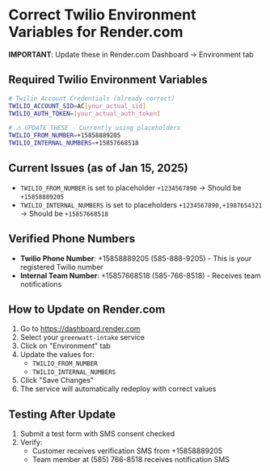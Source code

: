 # Correct Twilio Environment Variables for Render.com

**IMPORTANT**: Update these in Render.com Dashboard → Environment tab

## Required Twilio Environment Variables

```bash
# Twilio Account Credentials (already correct)
TWILIO_ACCOUNT_SID=AC[your_actual_sid]
TWILIO_AUTH_TOKEN=[your_actual_auth_token]

# ⚠️ UPDATE THESE - Currently using placeholders
TWILIO_FROM_NUMBER=+15858889205
TWILIO_INTERNAL_NUMBERS=+15857668518
```

## Current Issues (as of Jan 15, 2025)
- `TWILIO_FROM_NUMBER` is set to placeholder `+1234567890` → Should be `+15858889205`
- `TWILIO_INTERNAL_NUMBERS` is set to placeholders `+1234567890,+1987654321` → Should be `+15857668518`

## Verified Phone Numbers
- **Twilio Phone Number**: +15858889205 (585-888-9205) - This is your registered Twilio number
- **Internal Team Number**: +15857668518 (585-766-8518) - Receives team notifications

## How to Update on Render.com
1. Go to https://dashboard.render.com
2. Select your `greenwatt-intake` service
3. Click on "Environment" tab
4. Update the values for:
   - `TWILIO_FROM_NUMBER`
   - `TWILIO_INTERNAL_NUMBERS`
5. Click "Save Changes"
6. The service will automatically redeploy with correct values

## Testing After Update
1. Submit a test form with SMS consent checked
2. Verify:
   - Customer receives verification SMS from +15858889205
   - Team member at (585) 766-8518 receives notification SMS